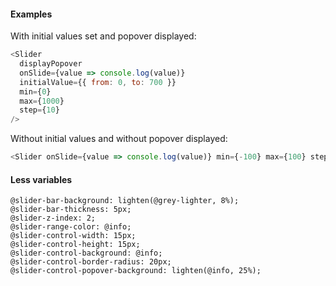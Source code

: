 #### Examples

With initial values set and popover displayed:

```js
<Slider
  displayPopover
  onSlide={value => console.log(value)}
  initialValue={{ from: 0, to: 700 }}
  min={0}
  max={1000}
  step={10}
/>
```

Without initial values and without popover displayed:

```js
<Slider onSlide={value => console.log(value)} min={-100} max={100} step={1} />
```

#### Less variables

```less
@slider-bar-background: lighten(@grey-lighter, 8%);
@slider-bar-thickness: 5px;
@slider-z-index: 2;
@slider-range-color: @info;
@slider-control-width: 15px;
@slider-control-height: 15px;
@slider-control-background: @info;
@slider-control-border-radius: 20px;
@slider-control-popover-background: lighten(@info, 25%);
```
